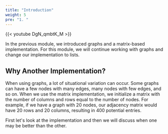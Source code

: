 ```yaml
---
title: "Introduction"
weight: 5
pre: "1. "
---
```

{{< youtube DgN_qmbtK_M  >}}


In the previous module, we introduced graphs and a matrix-based implementation. For this module, we will continue working with graphs and change our implementation to lists. 

Why Another Implementation?
---
When using graphs, a lot of situational variation can occur. Some graphs can have a few nodes with many edges, many nodes with few edges, and so on. When we use the matrix implementation, we initialize a matrix with the number of columns and rows equal to the number of nodes. For example, if we have a graph with 20 nodes, our adjacency matrix would have 20 rows and 20 columns, resulting in 400 potential entries. 

First let's look at the implementation and then we will discuss when one may be better than the other. 
